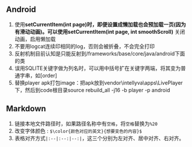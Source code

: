 ## Android
1. 使用**setCurrentItem(int page)**时，即便设置成懒加载也会预加载一页(因为有滑动动画)。可以使用**setCurrentItem(int page, int smoothScroll)** 关闭动画，启用懒加载
2. 不要用logcat连续印相同的log，否则会被折叠，不会完全打印
3. 反射机制目前认知是只能反射到/frameworks/base/core/java/android下面的类
4. 误用SQLITE关键字做为列名时，可以用中括号扩在关键字两端，将其变为普通字串，如[order]
5. 替换player apk打包image：把apk放到vendor\intellyva\apps\LivePlayer下，然后到code根目录source rebuild_all -j16 -b player -p android

## Markdown
1. 链接本地文件路径时，如果路径名称中有`空格`，将`空格`替换为`%20`
2. 改变字体颜色 : `$\color{颜色对应的英文}{想要变色的内容}$`
3. 表格对齐方式`|:--|:--:|--:|`，这三个分别为左对齐、居中对齐、右对齐。